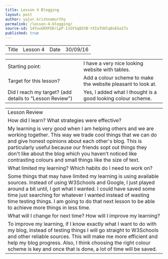 ```yaml
---
title: Lesson 4 Blogging
layout: post
author: yajur.krishnamurthy
permalink: /lesson-4-blogging/
source-id: 14YuvGRXFEKrLpP-IzGYSqQStB-tXIaTUUlq0sEka1Ts
published: true
---
```

<table>
  <tr>
    <td>Title</td>
    <td>Lesson 4</td>
    <td>Date</td>
    <td>30/09/16</td>
  </tr>
</table>


<table>
  <tr>
    <td>Starting point:</td>
    <td>I have a very nice looking website with tables.</td>
  </tr>
  <tr>
    <td>Target for this lesson?</td>
    <td>Add a colour scheme to make the website pleasant to look at.</td>
  </tr>
  <tr>
    <td>Did I reach my target? 
(add details to "Lesson Review")</td>
    <td> Yes, I added what I thought is a good looking colour scheme.</td>
  </tr>
</table>


<table>
  <tr>
    <td>Lesson Review</td>
  </tr>
  <tr>
    <td>How did I learn? What strategies were effective? </td>
  </tr>
  <tr>
    <td> My learning is very good when I am helping others and we are working together. This way we trade cool things that we can do and give honest opinions about each other's blog. This is particularly useful because our friends sopt out things they don't like about the blog which you haven’t noticed like contrasting colours and small things like the size of text.                                                                                                                                        </td>
  </tr>
  <tr>
    <td>What limited my learning? Which habits do I need to work on? </td>
  </tr>
  <tr>
    <td>Some things that may have limited my learning is using available sources. Instead of using W3Schools and Google, I just played around a bit until, I got what I wanted. I could have saved some time just searching for whatever I wanted instead of wasting time testing things. I am going to do that next lesson to be able to achieve more things in less time.</td>
  </tr>
  <tr>
    <td>What will I change for next time? How will I improve my learning?</td>
  </tr>
  <tr>
    <td>To improve my learning, if I know exactly what I want to do with my blog, instead of testing things I will go straight to W3Schools and other reliable sources. This will make me more efficient and help my blog progress. Also, I think choosing the right colour scheme is key and once that is done, a lot of time will be saved.</td>
  </tr>
</table>


